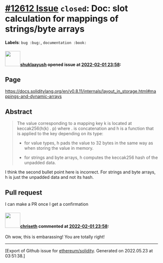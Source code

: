 # [\#12612 Issue](https://github.com/ethereum/solidity/issues/12612) `closed`: Doc: slot calculation for mappings of strings/byte arrays
**Labels**: `bug :bug:`, `documentation :book:`


#### <img src="https://avatars.githubusercontent.com/u/27727946?u=078dd16f50d032616b77fe8afcafbbfc34cf8c18&v=4" width="50">[shuklaayush](https://github.com/shuklaayush) opened issue at [2022-02-01 23:58](https://github.com/ethereum/solidity/issues/12612):

## Page

https://docs.soliditylang.org/en/v0.8.11/internals/layout_in_storage.html#mappings-and-dynamic-arrays

## Abstract

> The value corresponding to a mapping key k is located at keccak256(h(k) . p) where . is concatenation and h is a function that is applied to the key depending on its type:
>
> - for value types, h pads the value to 32 bytes in the same way as when storing the value in memory.
>
> - for strings and byte arrays, h computes the keccak256 hash of the unpadded data.

I think the second bullet point here is incorrect. For strings and byte arrays, h is just the unpadded data and not its hash.

## Pull request

I can make a PR once I get a confirmation 


#### <img src="https://avatars.githubusercontent.com/u/9073706?v=4" width="50">[chriseth](https://github.com/chriseth) commented at [2022-02-01 23:58](https://github.com/ethereum/solidity/issues/12612#issuecomment-1028180805):

Oh wow, this is embarassing! You are totally right!


-------------------------------------------------------------------------------



[Export of Github issue for [ethereum/solidity](https://github.com/ethereum/solidity). Generated on 2022.05.23 at 03:51:38.]
